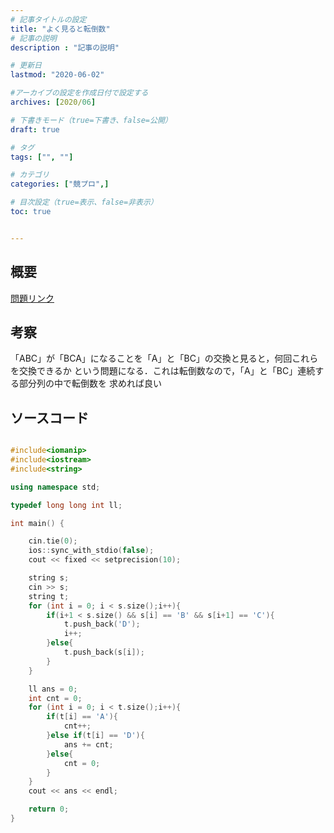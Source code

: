```yaml
---
# 記事タイトルの設定
title: "よく見ると転倒数"
# 記事の説明
description : "記事の説明"

# 更新日
lastmod: "2020-06-02"

#アーカイブの設定を作成日付で設定する
archives: [2020/06]

# 下書きモード（true=下書き、false=公開）
draft: true

# タグ
tags: ["", ""]

# カテゴリ
categories: ["競プロ",]

# 目次設定（true=表示、false=非表示）
toc: true


---
```


## 概要

[問題リンク](https://atcoder.jp/contests/agc034/tasks/agc034_b)

## 考察

「ABC」が「BCA」になることを「A」と「BC」の交換と見ると，何回これらを交換できるか
という問題になる．これは転倒数なので，「A」と「BC」連続する部分列の中で転倒数を
求めれば良い

## ソースコード



```cpp

#include<iomanip>
#include<iostream>
#include<string>

using namespace std;

typedef long long int ll;

int main() {

	cin.tie(0);
	ios::sync_with_stdio(false);
	cout << fixed << setprecision(10);

	string s;
	cin >> s;
	string t;
	for (int i = 0; i < s.size();i++){
		if(i+1 < s.size() && s[i] == 'B' && s[i+1] == 'C'){
			t.push_back('D');
			i++;
		}else{
			t.push_back(s[i]);
		}
	}

	ll ans = 0;
	int cnt = 0;
	for (int i = 0; i < t.size();i++){
		if(t[i] == 'A'){
			cnt++;
		}else if(t[i] == 'D'){
			ans += cnt;
		}else{
			cnt = 0;
		}
	}
	cout << ans << endl;

	return 0;
}

```
